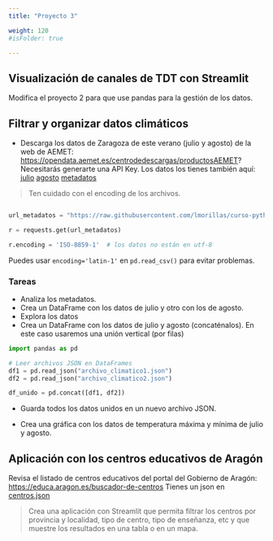 ```yaml
---
title: "Proyecto 3"

weight: 120
#isFolder: true

---
```


## Visualización de canales de TDT con Streamlit

Modifica el proyecto 2 para que use pandas para la gestión de los datos.


## Filtrar y organizar datos climáticos

* Descarga los datos de Zaragoza de este verano (julio y agosto) de la web de AEMET: https://opendata.aemet.es/centrodedescargas/productosAEMET? Necesitarás generarte una API Key. Los datos los tienes también aquí: [julio](https://raw.githubusercontent.com/lmorillas/curso-python-iot/main/notebooks/zaragoza-air-julio.json) [agosto](https://raw.githubusercontent.com/lmorillas/curso-python-iot/main/notebooks/zaragoza-air-agosto.json) [metadatos](https://raw.githubusercontent.com/lmorillas/curso-python-iot/main/notebooks/metadatos-clima.json)

> Ten cuidado con el encoding de los archivos. 
```python

url_metadatos = "https://raw.githubusercontent.com/lmorillas/curso-python-iot/main/notebooks/metadatos-clima.json"

r = requests.get(url_metadatos)

r.encoding = 'ISO-8859-1'  # los datos no están en utf-8
```

Puedes usar `encoding='latin-1'` en `pd.read_csv()` para evitar problemas.

### Tareas
* Analiza los metadatos.
* Crea un DataFrame con los datos de julio y otro con los de agosto.
* Explora los datos
* Crea un DataFrame con los datos de julio y agosto (concaténalos). En este caso usaremos una unión vertical (por filas)

```python
import pandas as pd

# Leer archivos JSON en DataFrames
df1 = pd.read_json("archivo_climatico1.json")
df2 = pd.read_json("archivo_climatico2.json")

df_unido = pd.concat([df1, df2])
```

* Guarda todos los datos unidos en un nuevo archivo JSON.

* Crea una gráfica con los datos de temperatura máxima y mínima de julio y agosto.


## Aplicación con los centros educativos de Aragón

Revisa el listado de centros educativos del portal del Gobierno de Aragón: https://educa.aragon.es/buscador-de-centros Tienes un json en [centros.json](https://github.com/lmorillas/curso-python-iot/blob/main/notebooks/centros.json)

> Crea una aplicación con Streamlit que permita filtrar los centros por provincia y localidad, tipo de centro, tipo de enseñanza, etc y que muestre los resultados en una tabla o en un mapa.
